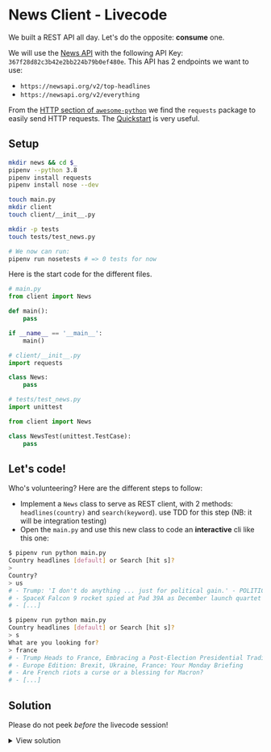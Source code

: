 # News Client - Livecode

We built a REST API all day. Let's do the opposite: **consume** one.

We will use the [News API](https://newsapi.org/) with the following API Key: `367f28d82c3b42e2bb224b79b0ef480e`. This API has 2 endpoints we want to use:

- `https://newsapi.org/v2/top-headlines`
- `https://newsapi.org/v2/everything`

From the [HTTP section of `awesome-python`](https://github.com/vinta/awesome-python#http) we find the `requests` package to easily send HTTP requests. The [Quickstart](http://docs.python-requests.org/en/master/user/quickstart/) is very useful.

## Setup

```bash
mkdir news && cd $_
pipenv --python 3.8
pipenv install requests
pipenv install nose --dev

touch main.py
mkdir client
touch client/__init__.py

mkdir -p tests
touch tests/test_news.py

# We now can run:
pipenv run nosetests # => 0 tests for now
```

Here is the start code for the different files.

```python
# main.py
from client import News

def main():
    pass

if __name__ == '__main__':
    main()

```

```python
# client/__init__.py
import requests

class News:
    pass
```

```python
# tests/test_news.py
import unittest

from client import News

class NewsTest(unittest.TestCase):
    pass
```

## Let's code!

Who's volunteering? Here are the different steps to follow:

- Implement a `News` class to serve as REST client, with 2 methods: `headlines(country)` and `search(keyword`). use TDD for this step (NB: it will be integration testing)
- Open the `main.py` and use this new class to code an **interactive** cli like this one:

```bash
$ pipenv run python main.py
Country headlines [default] or Search [hit s]?
>
Country?
> us
# - Trump: 'I don't do anything ... just for political gain.' - POLITICO
# - SpaceX Falcon 9 rocket spied at Pad 39A as December launch quartet aligns - Teslarati
# - [...]

$ pipenv run python main.py
Country headlines [default] or Search [hit s]?
> s
What are you looking for?
> france
# - Trump Heads to France, Embracing a Post-Election Presidential Tradition
# - Europe Edition: Brexit, Ukraine, France: Your Monday Briefing
# - Are French riots a curse or a blessing for Macron?
# - [...]
```

## Solution

Please do not peek _before_ the livecode session!

<details><summary markdown='span'>View solution
</summary>

```python
# tests/test_news.py
import unittest

from client import News

class NewsTest(unittest.TestCase):
    def test_french_headlines(self):
        news = News()
        articles = news.headlines("fr")
        self.assertEqual(type(articles), list)
        self.assertGreater(len(articles), 0)

    def test_search(self):
        news = News()
        articles = news.search("france")
        self.assertEqual(type(articles), list)
        self.assertGreater(len(articles), 0)
```

```python
# client/__init__.py
import requests

class News:
    API_KEY = "367f28d82c3b42e2bb224b79b0ef480e"
    BASE_URL = "https://newsapi.org/v2"

    def headlines(self, country = "us"):
        payload = { 'country': country, 'apiKey': self.API_KEY }
        response = requests.get(f"{self.BASE_URL}/top-headlines", params=payload)
        return response.json()['articles']

    def search(self, keyword):
        payload = { 'q': keyword, 'apiKey': self.API_KEY }
        response = requests.get(f"{self.BASE_URL}/everything", params=payload)
        return response.json()['articles']
```

```python
# main.py
from client import News

def main():
    news = News()

    choice = input("Country headlines [default] or Search [hit s]?\n> ")
    if choice == "s":
        keyword = input("What are you looking for?\n> ")
        for article in news.search(keyword):
            print(f"- {article['title']}")
    else:
        country = input("Country?\n> ")
        for article in news.headlines(country):
            print(f"- {article['title']}")

if __name__ == '__main__':
    main()
```
</details>
